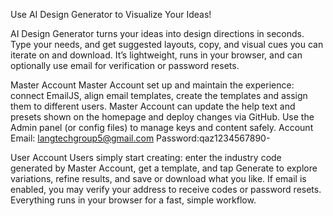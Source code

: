 Use AI Design Generator to Visualize Your Ideas!

AI Design Generator turns your ideas into design directions in seconds. Type your needs, and get suggested layouts, copy, and visual cues you can iterate on and download. It’s lightweight, runs in your browser, and can optionally use email for verification or password resets.

Master Account
Master Account set up and maintain the experience: connect EmailJS, align email templates, create the templates and assign them to different users. Master Account can update the help text and presets shown on the homepage and deploy changes via GitHub. Use the Admin panel (or config files) to manage keys and content safely.
Account Email: langtechgroup5@gmail.com
Password:qaz1234567890-

User Account
Users simply start creating: enter the industry code generated by Master Account, get a template, and tap Generate to explore variations, refine results, and save or download what you like. If email is enabled, you may verify your address to receive codes or password resets. Everything runs in your browser for a fast, simple workflow.
